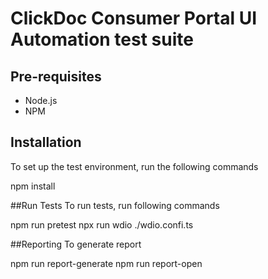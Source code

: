# ClickDoc Consumer Portal UI Automation test suite

## Pre-requisites
- Node.js
- NPM

## Installation
To set up the test environment, run the following commands

npm install

##Run Tests
To run tests, run following commands

npm run pretest
npx run wdio ./wdio.confi.ts

##Reporting
To generate report

npm run report-generate
npm run report-open